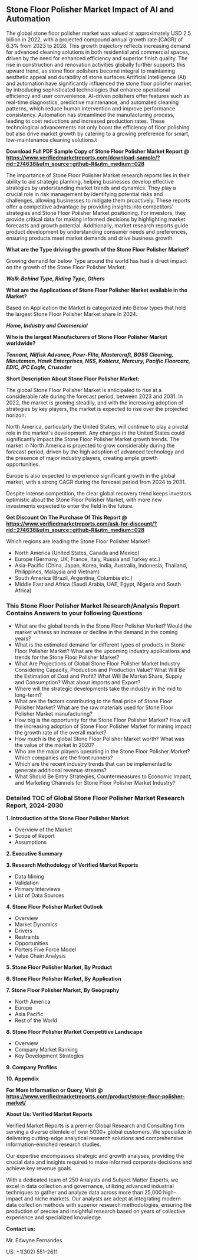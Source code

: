<h2>Stone Floor Polisher Market Impact of AI and Automation</h2>The global stone floor polisher market was valued at approximately USD 2.5 billion in 2022, with a projected compound annual growth rate (CAGR) of 6.3% from 2023 to 2028. This growth trajectory reflects increasing demand for advanced cleaning solutions in both residential and commercial spaces, driven by the need for enhanced efficiency and superior finish quality. The rise in construction and renovation activities globally further supports this upward trend, as stone floor polishers become integral to maintaining aesthetic appeal and durability of stone surfaces.Artificial Intelligence (AI) and automation have significantly influenced the stone floor polisher market by introducing sophisticated technologies that enhance operational efficiency and user convenience. AI-driven polishers offer features such as real-time diagnostics, predictive maintenance, and automated cleaning patterns, which reduce human intervention and improve performance consistency. Automation has streamlined the manufacturing process, leading to cost reductions and increased production rates. These technological advancements not only boost the efficiency of floor polishing but also drive market growth by catering to a growing preference for smart, low-maintenance cleaning solutions.t</p><p id="" class=""><strong>Download Full PDF Sample Copy of Stone Floor Polisher Market Report @ <a href="https://www.verifiedmarketreports.com/download-sample/?rid=274638&utm_source=github-R&utm_medium=028" target="_blank">https://www.verifiedmarketreports.com/download-sample/?rid=274638&utm_source=github-R&utm_medium=028</a></strong></p><p>The importance of&nbsp;Stone Floor Polisher Market research reports lies in their ability to aid strategic planning, helping businesses develop effective strategies by understanding market trends and dynamics. They play a crucial role in risk management by identifying potential risks and challenges, allowing businesses to mitigate them proactively. These reports offer a competitive advantage by providing insights into competitors' strategies and Stone Floor Polisher Market positioning. For investors, they provide critical data for making informed decisions by highlighting market forecasts and growth potential. Additionally, market research reports guide product development by understanding consumer needs and preferences, ensuring products meet market demands and drive business growth.</p><p><strong>What are the&nbsp;Type driving the growth of the Stone Floor Polisher Market?</strong></p><p id="" class="">Growing demand for below Type around the world has had a direct impact on the growth of the Stone Floor Polisher Market:</p><em><strong>Walk-Behind Type, Riding Type, Others</strong></em></p><strong>What are the&nbsp;Applications&nbsp;of Stone Floor Polisher Market available in the Market?</strong></p><p id="" class="">Based on Application the Market is categorized into Below types that held the largest Stone Floor Polisher Market share In 2024.</p><em><strong>Home, Industry and Commercial</strong></em></p><strong>Who is the largest Manufacturers of Stone Floor Polisher Market worldwide?</strong></p><p><em><strong>Tennant, Nilfisk Advance, Powr-Flite, Mastercraft, BOSS Cleaning, Minuteman, Hawk Enterprises, NSS, Koblenz, Mercury, Pacific Floorcare, EDIC, IPC Eagle, Crusader</strong></em></p><p id="" class=""><strong>Short Description About Stone Floor Polisher Market:</strong></p><p>The global Stone Floor Polisher Market is anticipated to rise at a considerable rate during the forecast period, between 2023 and 2031. In 2022, the market is growing steadily, and with the increasing adoption of strategies by key players, the market is expected to rise over the projected horizon.</p><p>North America, particularly the United States, will continue to play a pivotal role in the market's development. Any changes in the United States could significantly impact the Stone Floor Polisher Market growth trends. The market in North America is projected to grow considerably during the forecast period, driven by the high adoption of advanced technology and the presence of major industry players, creating ample growth opportunities.</p><p>Europe is also expected to experience significant growth in the global market, with a strong CAGR during the forecast period from 2024 to 2031.</p><p>Despite intense competition, the clear global recovery trend keeps investors optimistic about the Stone Floor Polisher Market, with more new investments expected to enter the field in the future.</p><p id="" class=""><strong>Get Discount On The Purchase Of This Report @ <a href="https://www.verifiedmarketreports.com/ask-for-discount/?rid=274638&utm_source=github-R&utm_medium=028" target="_blank">https://www.verifiedmarketreports.com/ask-for-discount/?rid=274638&utm_source=github-R&utm_medium=028</a></strong></p>Which regions are leading the Stone Floor Polisher Market?</p><ul><li>North America (United States, Canada and Mexico)</li><li>Europe (Germany, UK, France, Italy, Russia and Turkey etc.)</li><li>Asia-Pacific (China, Japan, Korea, India, Australia, Indonesia, Thailand, Philippines, Malaysia and Vietnam)</li><li>South America (Brazil, Argentina, Columbia etc.)</li><li>Middle East and Africa (Saudi Arabia, UAE, Egypt, Nigeria and South Africa)</li></ul><h3 id="" class="">This Stone Floor Polisher Market Research/Analysis Report Contains Answers to your following Questions</h3><ul><li>What are the global trends in the Stone Floor Polisher Market? Would the market witness an increase or decline in the demand in the coming years?</li><li>What is the estimated demand for different types of products in Stone Floor Polisher Market? What are the upcoming industry applications and trends for the Stone Floor Polisher Market?</li><li>What Are Projections of Global Stone Floor Polisher Market Industry Considering Capacity, Production and Production Value? What Will Be the Estimation of Cost and Profit? What Will Be Market Share, Supply and Consumption? What about imports and Export?</li><li>Where will the strategic developments take the industry in the mid to long-term?</li><li>What are the factors contributing to the final price of Stone Floor Polisher Market? What are the raw materials used for Stone Floor Polisher Market manufacturing?</li><li>How big is the opportunity for the Stone Floor Polisher Market? How will the increasing adoption of Stone Floor Polisher Market for mining impact the growth rate of the overall market?</li><li>How much is the global Stone Floor Polisher Market worth? What was the value of the market In 2020?</li><li>Who are the major players operating in the Stone Floor Polisher Market? Which companies are the front runners?</li><li>Which are the recent industry trends that can be implemented to generate additional revenue streams?</li><li>What Should Be Entry Strategies, Countermeasures to Economic Impact, and Marketing Channels for Stone Floor Polisher Market Industry?</li></ul><h3 id="" class="">Detailed TOC of Global Stone Floor Polisher Market Research Report, 2024-2030</h3><p id="" class=""><strong>1. Introduction of the Stone Floor Polisher Market</strong></p><ul><li>Overview of the Market</li><li>Scope of Report</li><li>Assumptions</li></ul><p id="" class=""><strong>2. Executive Summary</strong></p><p id="" class=""><strong>3. Research Methodology of Verified Market Reports</strong></p><ul><li>Data Mining</li><li>Validation</li><li>Primary Interviews</li><li>List of Data Sources</li></ul><p id="" class=""><strong>4. Stone Floor Polisher Market Outlook</strong></p><ul><li>Overview</li><li>Market Dynamics</li><li>Drivers</li><li>Restraints</li><li>Opportunities</li><li>Porters Five Force Model</li><li>Value Chain Analysis</li></ul><p id="" class=""><strong>5. Stone Floor Polisher Market, By Product</strong></p><p id="" class=""><strong>6. Stone Floor Polisher Market, By Application</strong></p><p id="" class=""><strong>7. Stone Floor Polisher Market, By Geography</strong></p><ul><li>North America</li><li>Europe</li><li>Asia Pacific</li><li>Rest of the World</li></ul><p id="" class=""><strong>8. Stone Floor Polisher Market Competitive Landscape</strong></p><ul><li>Overview</li><li>Company Market Ranking</li><li>Key Development Strategies</li></ul><p id="" class=""><strong>9. Company Profiles</strong></p><p id="" class=""><strong>10. Appendix</strong></p><p id="" class=""><strong>For More Information or Query, Visit @ <a href="https://www.verifiedmarketreports.com/product/stone-floor-polisher-market/" target="_blank">https://www.verifiedmarketreports.com/product/stone-floor-polisher-market/</a></strong></p><p id="" class=""><strong>About Us: Verified Market Reports</strong></p><p id="" class="">Verified Market Reports is a premier Global Research and Consulting firm serving a diverse clientele of over 5000+ global customers. We specialize in delivering cutting-edge analytical research solutions and comprehensive information-enriched research studies.</p><p id="" class="">Our expertise encompasses strategic and growth analyses, providing the crucial data and insights required to make informed corporate decisions and achieve key revenue goals.</p><p id="" class="">With a dedicated team of 250 Analysts and Subject Matter Experts, we excel in data collection and governance, utilizing advanced industrial techniques to gather and analyze data across more than 25,000 high-impact and niche markets. Our analysts are adept at integrating modern data collection methods with superior research methodologies, ensuring the production of precise and insightful research based on years of collective experience and specialized knowledge.</p><p id="" class=""><strong>Contact us:</strong></p><p id="" class="">Mr. Edwyne Fernandes</p><p id="" class="">US: +1(302) 551-2611</p>